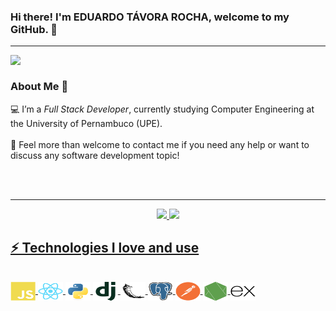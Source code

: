 ### Hi there! I'm EDUARDO TÁVORA ROCHA, welcome to my GitHub. 🌱

<hr />

<a href="https://www.linkedin.com/in/eduardo-tavora/">
  <img align="left" width="24px" src="https://cdn.jsdelivr.net/npm/simple-icons@v3/icons/linkedin.svg"  />
</a>
<!---
<a href="mailto:@gmail.com">
  <img align="left" width="26px" src="https://cdn.jsdelivr.net/npm/simple-icons@v3/icons/gmail.svg" />
</a>
--->

<br/>

### About Me 🚀
💻 I’m a *Full Stack Developer*, currently studying Computer Engineering at the University of Pernambuco (UPE). </br> </br>
💬 Feel more than welcome to contact me if you need any help or want to discuss any software development topic! </br></br>
    
<br/>
<hr />

<div align="center">
  <a href="https://github.com/edutavr">
  <img height="180em" src="https://github-readme-stats.vercel.app/api?username=edutavr&show_icons=true&theme=gradient&include_all_commits=true&count_private=true"/>
  <img height="180em" src="https://github-readme-stats.vercel.app/api/top-langs/?username=edutavr&layout=compact&langs_count=7&theme=gradient"/>
</div>

## ⚡ Technologies I love and use
  
<div style="display: inline_block"><br>
  <img align="center" alt="js" height="30" width="40" src="https://raw.githubusercontent.com/devicons/devicon/master/icons/javascript/javascript-plain.svg">
  <img align="center" alt="react" height="30" width="40" src="https://raw.githubusercontent.com/devicons/devicon/master/icons/react/react-original.svg">
  <img align="center" alt="py" height="30" width="40" src="https://raw.githubusercontent.com/devicons/devicon/master/icons/python/python-original.svg">
  <img align="center" alt="django" height="30" width="40" src="https://raw.githubusercontent.com/devicons/devicon/master/icons/django/django-plain.svg">
  <img align="center" alt="flask" height="30" width="40" src="https://raw.githubusercontent.com/devicons/devicon/master/icons/flask/flask-original.svg">
  <img align="center" alt="pgsql" height="30" width="40" src="https://raw.githubusercontent.com/devicons/devicon/master/icons/postgresql/postgresql-original.svg">
  <img align="center" alt="postman" height="30" width="40" src="https://raw.githubusercontent.com/devicons/devicon/master/icons/postman/postman-original.svg">
  <img align="center" alt="postman" height="30" width="40" src="https://raw.githubusercontent.com/devicons/devicon/master/icons/nodejs/nodejs-plain.svg">
  <img align="center" alt="express" height="30" width="40" src="https://raw.githubusercontent.com/devicons/devicon/master/icons/express/express-original.svg">
  
                                                              
</div>

<!--
<img align="center" alt="tailwindcss" height="30" width="40" src="https://raw.githubusercontent.com/devicons/devicon/master/icons/tailwindcss/tailwindcss-original.svg">
<img align="center" alt="selenium" height="30" width="40" src="https://raw.githubusercontent.com/devicons/devicon/master/icons/selenium/selenium-original.svg">
<img align="center" alt="swagger" height="30" width="40" src="https://raw.githubusercontent.com/devicons/devicon/master/icons/swagger/swagger-original.svg">
<img align="center" alt="airflow" height="30" width="40" src="https://raw.githubusercontent.com/devicons/devicon/master/icons/apacheairflow/apacheairflow-original.svg">
<img align="center" alt="aws" height="30" width="40" src="https://raw.githubusercontent.com/devicons/devicon/master/icons/amazonwebservices/amazonwebservices-original-wordmark.svg">
<img align="center" alt="docker" height="30" width="40" src="https://raw.githubusercontent.com/devicons/devicon/master/icons/docker/docker-original.svg">
**edutavr/edutavr** is a ✨ _special_ ✨ repository because its `README.md` (this file) appears on your GitHub profile.

Here are some ideas to get you started:

- 🔭 I’m currently working on ...
- 🌱 I’m currently learning ...
- 👯 I’m looking to collaborate on ...
- 🤔 I’m looking for help with ...
- 💬 Ask me about ...
- 📫 How to reach me: ...
- 😄 Pronouns: ...
- ⚡ Fun fact: ...
-->
